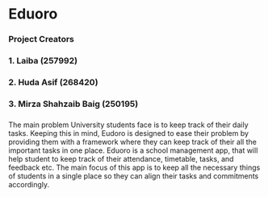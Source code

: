 # Eduoro
###
### Project Creators
###
### 1. Laiba (257992)
### 2. Huda Asif (268420)
### 3. Mirza Shahzaib Baig (250195)
###
The main problem University students face is to keep track of their daily tasks. Keeping this in mind, Eudoro is designed to ease their problem by providing them with a framework where they can keep track of their all the important tasks in one place. Eduoro is a school management app, that will help student to keep track of their attendance, timetable, tasks, and feedback etc. The main focus of this app is to keep all the necessary things of students in a single place so they can align their tasks and commitments accordingly.
